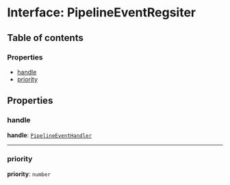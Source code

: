 # Interface: PipelineEventRegsiter

## Table of contents

### Properties

* [handle](/en/auto-docs/core/interfaces/PipelineEventRegsiter.md#handle)
* [priority](/en/auto-docs/core/interfaces/PipelineEventRegsiter.md#priority)

## Properties

### handle

**handle**: [`PipelineEventHandler`](/en/auto-docs/core/types/PipelineEventHandler.md)

***

### priority

**priority**: `number`
